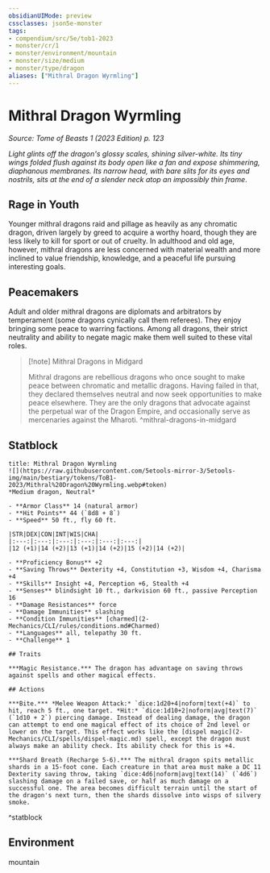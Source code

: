 ```yaml
---
obsidianUIMode: preview
cssclasses: json5e-monster
tags:
- compendium/src/5e/tob1-2023
- monster/cr/1
- monster/environment/mountain
- monster/size/medium
- monster/type/dragon
aliases: ["Mithral Dragon Wyrmling"]
---
```

# Mithral Dragon Wyrmling
*Source: Tome of Beasts 1 (2023 Edition) p. 123*  

*Light glints off the dragon's glossy scales, shining silver-white. Its tiny wings folded flush against its body open like a fan and expose shimmering, diaphanous membranes. Its narrow head, with bare slits for its eyes and nostrils, sits at the end of a slender neck atop an impossibly thin frame*.

## Rage in Youth

Younger mithral dragons raid and pillage as heavily as any chromatic dragon, driven largely by greed to acquire a worthy hoard, though they are less likely to kill for sport or out of cruelty. In adulthood and old age, however, mithral dragons are less concerned with material wealth and more inclined to value friendship, knowledge, and a peaceful life pursuing interesting goals.

## Peacemakers

Adult and older mithral dragons are diplomats and arbitrators by temperament (some dragons cynically call them referees). They enjoy bringing some peace to warring factions. Among all dragons, their strict neutrality and ability to negate magic make them well suited to these vital roles.

> [!note] Mithral Dragons in Midgard
> 
> Mithral dragons are rebellious dragons who once sought to make peace between chromatic and metallic dragons. Having failed in that, they declared themselves neutral and now seek opportunities to make peace elsewhere. They are the only dragons that advocate against the perpetual war of the Dragon Empire, and occasionally serve as mercenaries against the Mharoti.
^mithral-dragons-in-midgard

## Statblock

```ad-statblock
title: Mithral Dragon Wyrmling
![](https://raw.githubusercontent.com/5etools-mirror-3/5etools-img/main/bestiary/tokens/ToB1-2023/Mithral%20Dragon%20Wyrmling.webp#token)
*Medium dragon, Neutral*

- **Armor Class** 14 (natural armor)
- **Hit Points** 44 (`8d8 + 8`)
- **Speed** 50 ft., fly 60 ft.

|STR|DEX|CON|INT|WIS|CHA|
|:---:|:---:|:---:|:---:|:---:|:---:|
|12 (+1)|14 (+2)|13 (+1)|14 (+2)|15 (+2)|14 (+2)|

- **Proficiency Bonus** +2
- **Saving Throws** Dexterity +4, Constitution +3, Wisdom +4, Charisma +4
- **Skills** Insight +4, Perception +6, Stealth +4
- **Senses** blindsight 10 ft., darkvision 60 ft., passive Perception 16
- **Damage Resistances** force
- **Damage Immunities** slashing
- **Condition Immunities** [charmed](2-Mechanics/CLI/rules/conditions.md#Charmed)
- **Languages** all, telepathy 30 ft.
- **Challenge** 1

## Traits

***Magic Resistance.*** The dragon has advantage on saving throws against spells and other magical effects.

## Actions

***Bite.*** *Melee Weapon Attack:* `dice:1d20+4|noform|text(+4)` to hit, reach 5 ft., one target. *Hit:* `dice:1d10+2|noform|avg|text(7)` (`1d10 + 2`) piercing damage. Instead of dealing damage, the dragon can attempt to end one magical effect of its choice of 2nd level or lower on the target. This effect works like the [dispel magic](2-Mechanics/CLI/spells/dispel-magic.md) spell, except the dragon must always make an ability check. Its ability check for this is +4.

***Shard Breath (Recharge 5-6).*** The mithral dragon spits metallic shards in a 15-foot cone. Each creature in that area must make a DC 11 Dexterity saving throw, taking `dice:4d6|noform|avg|text(14)` (`4d6`) slashing damage on a failed save, or half as much damage on a successful one. The area becomes difficult terrain until the start of the dragon's next turn, then the shards dissolve into wisps of silvery smoke.
```
^statblock

## Environment

mountain